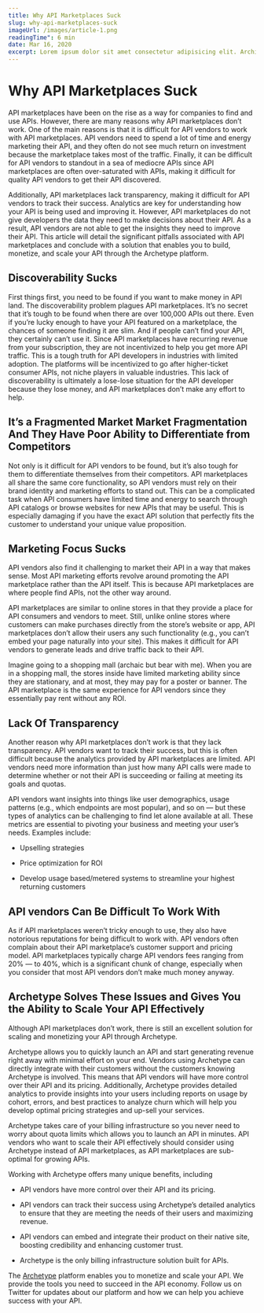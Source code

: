 ```yaml
---
title: Why API Marketplaces Suck
slug: why-api-marketplaces-suck
imageUrl: /images/article-1.png
readingTime": 6 min
date: Mar 16, 2020
excerpt: Lorem ipsum dolor sit amet consectetur adipisicing elit. Architecto accusantium praesentium eius, ut atque fuga culpa, similique sequi cum eos quis dolorum.
---
```


# Why API Marketplaces Suck

API marketplaces have been on the rise as a way for companies to find and use APIs. However, there are many reasons why API marketplaces don’t work. One of the main reasons is that it is difficult for API vendors to work with API marketplaces. API vendors need to spend a lot of time and energy marketing their API, and they often do not see much return on investment because the marketplace takes most of the traffic. Finally, it can be difficult for API vendors to standout in a sea of mediocre APIs since API marketplaces are often over-saturated with APIs, making it difficult for quality API vendors to get their API discovered.

Additionally, API marketplaces lack transparency, making it difficult for API vendors to track their success. Analytics are key for understanding how your API is being used and improving it. However, API marketplaces do not give developers the data they need to make decisions about their API. As a result, API vendors are not able to get the insights they need to improve their API. This article will detail the significant pitfalls associated with API marketplaces and conclude with a solution that enables you to build, monetize, and scale your API through the Archetype platform.

## Discoverability Sucks

First things first, you need to be found if you want to make money in API land. The discoverability problem plagues API marketplaces. It’s no secret that it’s tough to be found when there are over 100,000 APIs out there. Even if you’re lucky enough to have your API featured on a marketplace, the chances of someone finding it are slim. And if people can’t find your API, they certainly can’t use it. Since API marketplaces have recurring revenue from your subscription, they are not incentivized to help you get more API traffic. This is a tough truth for API developers in industries with limited adoption. The platforms will be incentivized to go after higher-ticket consumer APIs, not niche players in valuable industries. This lack of discoverability is ultimately a lose-lose situation for the API developer because they lose money, and API marketplaces don’t make any effort to help.

## It’s a Fragmented Market Market Fragmentation And They Have Poor Ability to Differentiate from Competitors

Not only is it difficult for API vendors to be found, but it’s also tough for them to differentiate themselves from their competitors. API marketplaces all share the same core functionality, so API vendors must rely on their brand identity and marketing efforts to stand out. This can be a complicated task when API consumers have limited time and energy to search through API catalogs or browse websites for new APIs that may be useful. This is especially damaging if you have the exact API solution that perfectly fits the customer to understand your unique value proposition.

## Marketing Focus Sucks

API vendors also find it challenging to market their API in a way that makes sense. Most API marketing efforts revolve around promoting the API marketplace rather than the API itself. This is because API marketplaces are where people find APIs, not the other way around.

API marketplaces are similar to online stores in that they provide a place for API consumers and vendors to meet. Still, unlike online stores where customers can make purchases directly from the store’s website or app, API marketplaces don’t allow their users any such functionality (e.g., you can’t embed your page naturally into your site). This makes it difficult for API vendors to generate leads and drive traffic back to their API.

Imagine going to a shopping mall (archaic but bear with me). When you are in a shopping mall, the stores inside have limited marketing ability since they are stationary, and at most, they may pay for a poster or banner. The API marketplace is the same experience for API vendors since they essentially pay rent without any ROI.

## Lack Of Transparency

Another reason why API marketplaces don’t work is that they lack transparency. API vendors want to track their success, but this is often difficult because the analytics provided by API marketplaces are limited. API vendors need more information than just how many API calls were made to determine whether or not their API is succeeding or failing at meeting its goals and quotas.

API vendors want insights into things like user demographics, usage patterns (e.g., which endpoints are most popular), and so on — but these types of analytics can be challenging to find let alone available at all. These metrics are essential to pivoting your business and meeting your user’s needs. Examples include:

- Upselling strategies

- Price optimization for ROI

- Develop usage based/metered systems to streamline your highest returning customers

## API vendors Can Be Difficult To Work With

As if API marketplaces weren’t tricky enough to use, they also have notorious reputations for being difficult to work with. API vendors often complain about their API marketplace’s customer support and pricing model. API marketplaces typically charge API vendors fees ranging from 20% — to 40%, which is a significant chunk of change, especially when you consider that most API vendors don’t make much money anyway.

## Archetype Solves These Issues and Gives You the Ability to Scale Your API Effectively

Although API marketplaces don’t work, there is still an excellent solution for scaling and monetizing your API through Archetype.

Archetype allows you to quickly launch an API and start generating revenue right away with minimal effort on your end. Vendors using Archetype can directly integrate with their customers without the customers knowing Archetype is involved. This means that API vendors will have more control over their API and its pricing. Additionally, Archetype provides detailed analytics to provide insights into your users including reports on usage by cohort, errors, and best practices to analyze churn which will help you develop optimal pricing strategies and up-sell your services.

Archetype takes care of your billing infrastructure so you never need to worry about quota limits which allows you to launch an API in minutes. API vendors who want to scale their API effectively should consider using Archetype instead of API marketplaces, as API marketplaces are sub-optimal for growing APIs.

Working with Archetype offers many unique benefits, including

- API vendors have more control over their API and its pricing.

- API vendors can track their success using Archetype’s detailed analytics to ensure that they are meeting the needs of their users and maximizing revenue.

- API vendors can embed and integrate their product on their native site, boosting credibility and enhancing customer trust.

- Archetype is the only billing infrastructure solution built for APIs.

The [Archetype](http://archetype.dev) platform enables you to monetize and scale your API. We provide the tools you need to succeed in the API economy. Follow us on Twitter for updates about our platform and how we can help you achieve success with your API.
